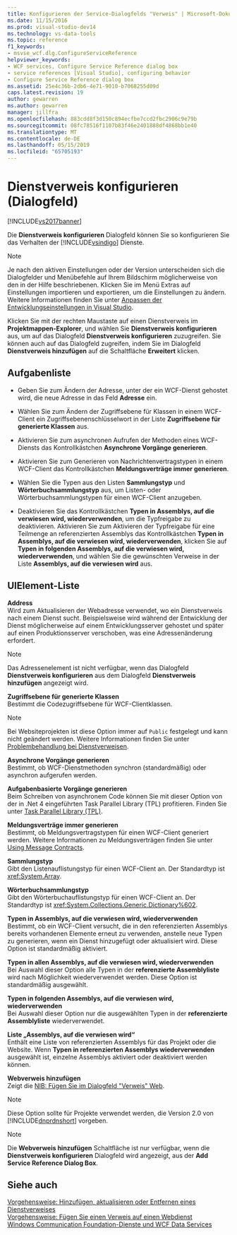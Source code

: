 ```yaml
---
title: Konfigurieren der Service-Dialogfelds "Verweis" | Microsoft-Dokumentation
ms.date: 11/15/2016
ms.prod: visual-studio-dev14
ms.technology: vs-data-tools
ms.topic: reference
f1_keywords:
- msvse_wcf.dlg.ConfigureServiceReference
helpviewer_keywords:
- WCF services, Configure Service Reference dialog box
- service references [Visual Studio], configuring behavior
- Configure Service Reference dialog box
ms.assetid: 25e4c36b-2db6-4e71-9010-b7068255d09d
caps.latest.revision: 19
author: gewarren
ms.author: gewarren
manager: jillfra
ms.openlocfilehash: 883cdd8f3d150c894ecfbe7ccd2fbc2906c9e79b
ms.sourcegitcommit: 08fc78516f1107b83f46e2401888df4868bb1e40
ms.translationtype: MT
ms.contentlocale: de-DE
ms.lasthandoff: 05/15/2019
ms.locfileid: "65705193"
---
```

# <a name="configure-service-reference-dialog-box"></a>Dienstverweis konfigurieren (Dialogfeld)
[!INCLUDE[vs2017banner](../includes/vs2017banner.md)]

Die **Dienstverweis konfigurieren** Dialogfeld können Sie so konfigurieren Sie das Verhalten der [!INCLUDE[vsindigo](../includes/vsindigo-md.md)] Dienste.  
  
> [!NOTE]
> Je nach den aktiven Einstellungen oder der Version unterscheiden sich die Dialogfelder und Menübefehle auf Ihrem Bildschirm möglicherweise von den in der Hilfe beschriebenen. Klicken Sie im Menü Extras auf Einstellungen importieren und exportieren, um die Einstellungen zu ändern. Weitere Informationen finden Sie unter [Anpassen der Entwicklungseinstellungen in Visual Studio](https://msdn.microsoft.com/22c4debb-4e31-47a8-8f19-16f328d7dcd3).  
  
 Klicken Sie mit der rechten Maustaste auf einen Dienstverweis im **Projektmappen-Explorer**, und wählen Sie **Dienstverweis konfigurieren** aus, um auf das Dialogfeld **Dienstverweis konfigurieren** zuzugreifen. Sie können auch auf das Dialogfeld zugreifen, indem Sie im Dialogfeld **Dienstverweis hinzufügen** auf die Schaltfläche **Erweitert** klicken.  
  
## <a name="task-list"></a>Aufgabenliste  
  
- Geben Sie zum Ändern der Adresse, unter der ein WCF-Dienst gehostet wird, die neue Adresse in das Feld **Adresse** ein.  
  
- Wählen Sie zum Ändern der Zugriffsebene für Klassen in einem WCF-Client ein Zugriffsebenenschlüsselwort in der Liste **Zugriffsebene für generierte Klassen** aus.  
  
- Aktivieren Sie zum asynchronen Aufrufen der Methoden eines WCF-Diensts das Kontrollkästchen **Asynchrone Vorgänge generieren**.  
  
- Aktivieren Sie zum Generieren von Nachrichtenvertragstypen in einem WCF-Client das Kontrollkästchen **Meldungsverträge immer generieren**.  
  
- Wählen Sie die Typen aus den Listen **Sammlungstyp** und **Wörterbuchsammlungstyp** aus, um Listen- oder Wörterbuchsammlungstypen für einen WCF-Client anzugeben.  
  
- Deaktivieren Sie das Kontrollkästchen **Typen in Assemblys, auf die verwiesen wird, wiederverwenden**, um die Typfreigabe zu deaktivieren. Aktivieren Sie zum Aktivieren der Typfreigabe für eine Teilmenge an referenzierten Assemblys das Kontrollkästchen **Typen in Assemblys, auf die verwiesen wird, wiederverwenden**, klicken Sie auf **Typen in folgenden Assemblys, auf die verwiesen wird, wiederverwenden**, und wählen Sie die gewünschten Verweise in der Liste **Assemblys, auf die verwiesen wird** aus.  
  
## <a name="uielement-list"></a>UIElement-Liste  
 **Address**  
 Wird zum Aktualisieren der Webadresse verwendet, wo ein Dienstverweis nach einem Dienst sucht. Beispielsweise wird während der Entwicklung der Dienst möglicherweise auf einem Entwicklungsserver gehostet und später auf einen Produktionsserver verschoben, was eine Adressenänderung erfordert.  
  
> [!NOTE]
> Das Adressenelement ist nicht verfügbar, wenn das Dialogfeld **Dienstverweis konfigurieren** aus dem Dialogfeld **Dienstverweis hinzufügen** angezeigt wird.  
  
 **Zugriffsebene für generierte Klassen**  
 Bestimmt die Codezugriffsebene für WCF-Clientklassen.  
  
> [!NOTE]
> Bei Websiteprojekten ist diese Option immer auf `Public` festgelegt und kann nicht geändert werden. Weitere Informationen finden Sie unter [Problembehandlung bei Dienstverweisen](../data-tools/troubleshooting-service-references.md).  
  
 **Asynchrone Vorgänge generieren**  
 Bestimmt, ob WCF-Dienstmethoden synchron (standardmäßig) oder asynchron aufgerufen werden.  
  
 **Aufgabenbasierte Vorgänge generieren**  
 Beim Schreiben von asynchronem Code können Sie mit dieser Option von der in .Net 4 eingeführten Task Parallel Library (TPL) profitieren. Finden Sie unter [Task Parallel Library (TPL)](https://msdn.microsoft.com/library/dd460717.aspx).  
  
 **Meldungsverträge immer generieren**  
 Bestimmt, ob Meldungsvertragstypen für einen WCF-Client generiert werden. Weitere Informationen zu Meldungsverträgen finden Sie unter [Using Message Contracts](https://msdn.microsoft.com/library/1e19c64a-ae84-4c2f-9155-91c54a77c249).  
  
 **Sammlungstyp**  
 Gibt den Listenauflistungstyp für einen WCF-Client an. Der Standardtyp ist <xref:System.Array>.  
  
 **Wörterbuchsammlungstyp**  
 Gibt den Wörterbuchauflistungstyp für einen WCF-Client an. Der Standardtyp ist <xref:System.Collections.Generic.Dictionary%602>.  
  
 **Typen in Assemblys, auf die verwiesen wird, wiederverwenden**  
 Bestimmt, ob ein WCF-Client versucht, die in den referenzierten Assemblys bereits vorhandenen Elemente erneut zu verwenden, anstelle neue Typen zu generieren, wenn ein Dienst hinzugefügt oder aktualisiert wird. Diese Option ist standardmäßig aktiviert.  
  
 **Typen in allen Assemblys, auf die verwiesen wird, wiederverwenden**  
 Bei Auswahl dieser Option alle Typen in der **referenzierte Assemblyliste** wird nach Möglichkeit wiederverwendet werden. Diese Option ist standardmäßig ausgewählt.  
  
 **Typen in folgenden Assemblys, auf die verwiesen wird, wiederverwenden**  
 Bei Auswahl dieser Option nur die ausgewählten Typen in der **referenzierte Assemblyliste** wiederverwendet.  
  
 **Liste „Assemblys, auf die verwiesen wird“**  
 Enthält eine Liste von referenzierten Assemblys für das Projekt oder die Website. Wenn **Typen in referenzierten Assemblys wiederverwenden** ausgewählt ist, einzelne Assemblys aktiviert oder deaktiviert werden können.  
  
 **Webverweis hinzufügen**  
 Zeigt die [NIB: Fügen Sie im Dialogfeld "Verweis" Web](https://msdn.microsoft.com/bdf05776-c591-40af-bfd7-e1e2aa1e87b5).  
  
> [!NOTE]
> Diese Option sollte für Projekte verwendet werden, die Version 2.0 von [!INCLUDE[dnprdnshort](../includes/dnprdnshort-md.md)] vorgeben.  
  
> [!NOTE]
> Die **Webverweis hinzufügen** Schaltfläche ist nur verfügbar, wenn die **Dienstverweis konfigurieren** Dialogfeld wird angezeigt, aus der **Add Service Reference Dialog Box**.  
  
## <a name="see-also"></a>Siehe auch  
 [Vorgehensweise: Hinzufügen, aktualisieren oder Entfernen eines Dienstverweises](https://msdn.microsoft.com/library/cacc14bd-4455-4a44-be78-d2ac16113dd9)   
 [Vorgehensweise: Fügen Sie einen Verweis auf einen Webdienst](https://msdn.microsoft.com/library/952e49a1-567e-4a74-8cd7-f2e7b62c3168)   
 [Windows Communication Foundation-Dienste und WCF Data Services](../data-tools/configure-service-reference-dialog-box.md)
